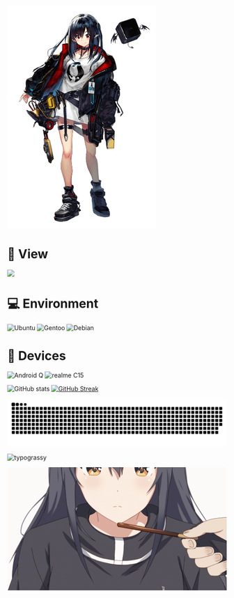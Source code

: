 ![Closure](https://raw.githubusercontent.com/Frostleaft07/Frostleaft07/master/png/closure.png)

# 👀 View
![](https://count.getloli.com/get/@Frostleaft07?theme=rule34)

# 💻 Environment
![Ubuntu](https://img.shields.io/badge/Ubuntu%2022%2e04-dd4814?style=flat-square&logo=ubuntu&logoColor=ffffff)
![Gentoo](https://img.shields.io/badge/Gentoo%202024%2e08%2e14-800080?style=flat-square&logo=gentoo&logoColor=ffffff)
![Debian](https://img.shields.io/badge/Debian%2012%2e1-ff0000?style=flat-square&logo=debian&logoColor=ffffff)

# 📱 Devices
![Android Q](https://img.shields.io/badge/Android%20Q-3ddc84?style=flat-square&logo=android&logoColor=ffffff)
![realme C15](https://img.shields.io/badge/realme%20C15-FFD700?style=flat-square)

![GitHub stats](https://github-readme-stats-frostleaft07s-projects.vercel.app/api?username=Frostleaft07&show_icons=true&theme=dracula)
[![GitHub Streak](https://github-readme-streak-stats-lac-three.vercel.app/?user=Frostleaft07&theme=dracula)](https://git.io/streak-stats)

![snake](https://raw.githubusercontent.com/Frostleaft07/Frostleaft07/output/github-contribution-grid-snake.svg)

![typograssy](https://typograssy.deno.dev/api?text=WELCOME)

![Texas](https://raw.githubusercontent.com/Frostleaft07/Frostleaft07/master/gif/texas.gif)
